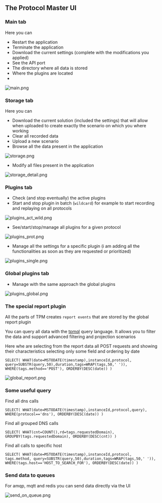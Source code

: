 ## The Protocol Master UI

### Main tab

Here you can

* Restart the application
* Terminate the application
* Download the current settings (complete with the modifications you applied)
* See the API port
* The directory where all data is stored
* Where the plugins are located
*

![main.png](ui/main.png)

### Storage tab

Here you can

* Download the current solution (included the settings) that will allow when uploaded to create exactly the scenario on
  which you where working
* Clear all recorded data
* Upload a new scenario
* Browse all the data present in the application

![storage.png](ui/storage.png)

* Modify all files present in the application

![storage_detail.png](ui/storage_detail.png)

### Plugins tab

* Check (and stop eventually) the active plugins
* Start and stop plugin in batch (`wildcard`) for example to start recording and replaying on all protocols

![plugins_act_wild.png](ui/plugins_act_wild.png)

* See/start/stop/manage all plugins for a given protocol

![plugins_prot.png](ui/plugins_prot.png)

* Manage all the settings for a specific plugin (i am adding all the functionalities as soon as they are requested or
  prioritized)

![plugins_single.png](ui/plugins_single.png)

### Global plugins tab

* Manage with the same approach the global plugins

![plugins_global.png](ui/plugins_global.png)

### The special report plugin

All the parts of TPM creates `report events` that are stored by the global report plugin

You can query all data with the [tpmql](tpmql.md) query language. It allows you to filter the
data and support advanced filtering and projection scenarios

Here whe are selecting from the report data all POST requests and showing their
characteristics selecting only some field and ordering by date

`
SELECT(
    WHAT(date=MSTODATE(timestamp),instanceId,protocol,
        query=SUBSTR(query,50),duration,tags=WRAP(tags,50,' ')),
    WHERE(tags.method=='POST'),
    ORDERBY(DESC(date))
)
`

![global_report.png](ui/global_report.png)


### Some useful query

Find all dns calls

`SELECT(
    WHAT(date=MSTODATE(timestamp),instanceId,protocol,query),
    WHERE(protocol=='dns'),
    ORDERBY(DESC(date))
)`

Find all grouped DNS calls

`SELECT(
    WHAT(cnt=COUNT(),rd=tags.requestedDomain),
GROUPBY(tags.requestedDomain),
ORDERBY(DESC(cnt))
)`

Find all calls to specific host

`SELECT(
  WHAT(date=MSTODATE(timestamp),instanceId,protocol,
  tags.method,
  query=SUBSTR(query,50),duration,tags=WRAP(tags,50,' ')),
  WHERE(tags.host=='HOST_TO_SEARCH_FOR'),
  ORDERBY(DESC(date))
)`

### Send data to queues

For amqp, mqtt and redis you can send data directly via the UI

![send_on_queue.png](ui/send_on_queue.png)
